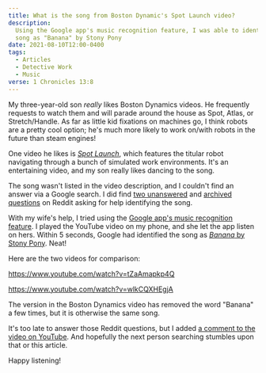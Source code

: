 ```yaml
---
title: What is the song from Boston Dynamic's Spot Launch video?
description:
  Using the Google app's music recognition feature, I was able to identify the
  song as "Banana" by Stony Pony
date: 2021-08-10T12:00-0400
tags:
  - Articles
  - Detective Work
  - Music
verse: 1 Chronicles 13:8
---
```


My three-year-old son _really_ likes Boston Dynamics videos. He frequently
requests to watch them and will parade around the house as Spot, Atlas, or
Stretch/Handle. As far as little kid fixations on machines go, I think robots
are a pretty cool option; he's much more likely to work on/with robots in the
future than steam engines!

One video he likes is
[_Spot Launch_](https://www.youtube.com/watch?v=wlkCQXHEgjA), which features the
titular robot navigating through a bunch of simulated work environments. It's an
entertaining video, and my son really likes dancing to the song.

The song wasn't listed in the video description, and I couldn't find an answer
via a Google search. I did find
[two unanswered](https://www.reddit.com/r/NameThatSong/comments/isqmyu/what_is_the_song_in_the_spot_launch_ad_from/)
and
[archived questions](https://www.reddit.com/r/Music/comments/d9fn4j/help_identifying_song_from_spot_launch_boston/)
on Reddit asking for help identifying the song.

With my wife's help, I tried using the
[Google app's music recognition feature](https://blog.google/products/search/hum-to-search/).
I played the YouTube video on my phone, and she let the app listen on hers.
Within 5 seconds, Google had identified the song as
[_Banana_ by Stony Pony](https://www.youtube.com/watch?v=tZaAmapkp4Q). Neat!

Here are the two videos for comparison:

<em-bed>

https://www.youtube.com/watch?v=tZaAmapkp4Q

</em-bed>

<em-bed>

https://www.youtube.com/watch?v=wlkCQXHEgjA

</em-bed>

The version in the Boston Dynamics video has removed the word "Banana" a few
times, but it is otherwise the same song.

It's too late to answer those Reddit questions, but I added
[a comment to the video on YouTube](https://www.youtube.com/watch?v=wlkCQXHEgjA&lc=UgwqRUzrTpMJJlVCMQt4AaABAg).
And hopefully the next person searching stumbles upon that or this article.

Happy listening!
